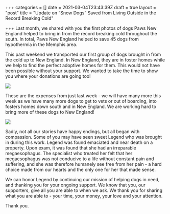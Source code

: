 +++
categories = []
date = 2021-03-04T23:43:39Z
draft = true
layout = "post"
title = "Update on “Snow Dogs” Saved from Living Outside in the Record Breaking Cold"

+++
Last month, we shared with you the first photos of dogs Paws New England helped to bring in from the record breaking cold throughout the south. In total, Paws New England helped to save 45 dogs from hypothermia in the Memphis area.

This past weekend we transported our first group of dogs brought in from the cold up to New England. In New England, they are in foster homes while we help to find the perfect adoptive homes for them. This would not have been possible without your support. We wanted to take the time to show you where your donations are going too!

![](/img/articles/snowdogexpenses.jpg)

These are the expenses from just last week - we will have many more this week as we have many more dogs to get to vets or out of boarding, into fosters homes down south and in New England. We are working hard to bring more of these dogs to New England!

![](/img/articles/in-memory_-legend.png)

Sadly, not all our stories have happy endings, but all began with compassion. Some of you may have seen sweet Legend who was brought in during this work. Legend was found emaciated and near death on a property. Upon exam, it was found that she had an irreparable megaesophagus. The specialist who treated her felt that her megaesophagus was not conducive to a life without constant pain and suffering, and she was therefore humanely see free from her pain - a hard choice made from our hearts and the only one for her that made sense.

We can honor Legend by continuing our mission of helping dogs in need, and thanking you for your ongoing support. We know that you, our supporters, give all you are able to when we ask. We thank you for sharing what you are able to - your time, your money, your love and your attention.

Thank you.